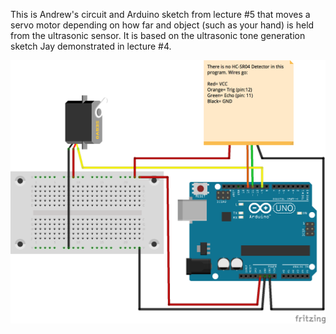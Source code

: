 This is Andrew's circuit and Arduino sketch from lecture #5 that moves a servo motor depending on how far and object (such as your hand) is held from the ultrasonic sensor.  It is based on the ultrasonic tone generation sketch Jay demonstrated in lecture #4.

![Fritzing diagram](Ultrasonic%20Detector%20with%20Servo%201.png)
